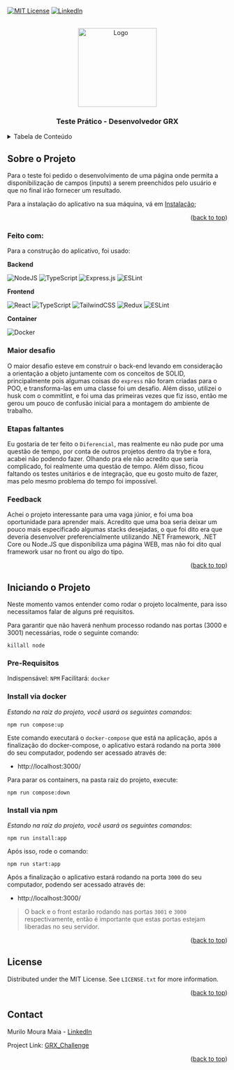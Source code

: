 <div id="top"></div>
<!--
*** Thanks for checking out the Best-README-Template. If you have a suggestion
*** that would make this better, please fork the repo and create a pull request
*** or simply open an issue with the tag "enhancement".
*** Don't forget to give the project a star!
*** Thanks again! Now go create something AMAZING! :D
-->



<!-- PROJECT SHIELDS -->
<!--
*** I'm using markdown "reference style" links for readability.
*** Reference links are enclosed in brackets [ ] instead of parentheses ( ).
*** See the bottom of this document for the declaration of the reference variables
*** for contributors-url, forks-url, etc. This is an optional, concise syntax you may use.
*** https://www.markdownguide.org/basic-syntax/#reference-style-links
-->
[![MIT License][license-shield]][license-url]
[![LinkedIn][linkedin-shield]][linkedin-url]



<!-- PROJECT LOGO -->
<br />
<div align="center">
  <a href="http://www.grxsolucoes.com.br/">
    <img src="http://www.grxsolucoes.com.br/wa_images/white_logo_transparent_background.png" alt="Logo" width="180" height="180">
  </a>

  <h3 align="center">Teste Prático - Desenvolvedor GRX</h3>
</div>


<!-- TABLE OF CONTENTS -->
<details>
  <summary>Tabela de Conteúdo</summary>
  <ol>
    <li>
      <a href="#sobre-o-projeto">Sobre o Projeto</a>
      <ul>
        <li><a href="#feito-com">Feito Com</a></li>
        <li><a href="#maior-desafio">Maior desafio</a></li>
        <li><a href="#etapas-faltantes">Etapas faltantes</a></li>
        <li><a href="#feedback">Etapas faltantes</a></li>
      </ul>
    </li>
    <li>
      <a href="#iniciando-o-projeto">Iniciando o Projeto</a>
      <ul>
        <li><a href="#pre-requisitos">Pre-Requisitos</a></li>
        <li><a href="#install-com-docker">Instalação via Docker</a></li>
        <li><a href="#install-com-npm">Instalação via NPM</a></li>
      </ul>
    </li>
    <li><a href="#license">License</a></li>
    <li><a href="#contact">Contact</a></li>
  </ol>
</details>



<!-- ABOUT THE PROJECT -->
## Sobre o Projeto

Para o teste foi pedido o desenvolvimento de uma página onde permita a disponibilização de campos (inputs) a serem preenchidos pelo usuário e que no final irão fornecer um resultado.

Para a instalação do aplicativo na sua máquina, vá em [Instalação](#iniciando-o-projeto);

<p align="right">(<a href="#top">back to top</a>)</p>



### Feito com:

Para a construção do aplicativo, foi usado:


**Backend**

![NodeJS](https://img.shields.io/badge/node.js-6DA55F?style=for-the-badge&logo=node.js&logoColor=white) ![TypeScript](https://img.shields.io/badge/typescript-%23007ACC.svg?style=for-the-badge&logo=typescript&logoColor=white) ![Express.js](https://img.shields.io/badge/express.js-%23404d59.svg?style=for-the-badge&logo=express&logoColor=%2361DAFB) ![ESLint](https://img.shields.io/badge/ESLint-4B3263?style=for-the-badge&logo=eslint&logoColor=white)

**Frontend**

![React](https://img.shields.io/badge/react-%2320232a.svg?style=for-the-badge&logo=react&logoColor=%2361DAFB) ![TypeScript](https://img.shields.io/badge/typescript-%23007ACC.svg?style=for-the-badge&logo=typescript&logoColor=white) ![TailwindCSS](https://img.shields.io/badge/tailwindcss-%2338B2AC.svg?style=for-the-badge&logo=tailwind-css&logoColor=white) ![Redux](https://img.shields.io/badge/redux-%23593d88.svg?style=for-the-badge&logo=redux&logoColor=white) ![ESLint](https://img.shields.io/badge/ESLint-4B3263?style=for-the-badge&logo=eslint&logoColor=white)


**Container**

![Docker](https://img.shields.io/badge/docker-%230db7ed.svg?style=for-the-badge&logo=docker&logoColor=white)

### Maior desafio

O maior desafio esteve em construir o back-end levando em consideração a orientação a objeto juntamente com os conceitos de SOLID, principalmente pois algumas coisas do `express` não foram criadas para o POO, e transforma-las em uma classe foi um desafio. Além disso, utilizei o husk com o commitlint, e foi uma das primeiras vezes que fiz isso, então me gerou um pouco de confusão inicial para a montagem do ambiente de trabalho.

### Etapas faltantes

Eu gostaria de ter feito o `Diferencial`, mas realmente eu não pude por uma questão de tempo, por conta de outros projetos dentro da trybe e fora, acabei não podendo fazer. Olhando pra ele não acredito que seria complicado, foi realmente uma questão de tempo. Além disso, ficou faltando os testes unitários e de integração, que eu gosto muito de fazer, mas pelo mesmo problema do tempo foi impossível.

### Feedback

Achei o projeto interessante para uma vaga júnior, e foi uma boa oportunidade para aprender mais. Acredito que uma boa seria deixar um pouco mais especificado algumas stacks desejadas, o que foi dito era que deveria desenvolver preferencialmente utilizando .NET Framework, .NET Core ou Node.JS que disponibiliza uma página WEB, mas não foi dito qual framework usar no front ou algo do tipo.


<p align="right">(<a href="#top">back to top</a>)</p>



<!-- GETTING STARTED -->
## Iniciando o Projeto

Neste momento vamos entender como rodar o projeto localmente, para isso necessitamos falar de alguns pré requisitos.

Para garantir que não haverá nenhum processo rodando nas portas (3000 e 3001) necessárias, rode o seguinte comando:

```
killall node
```

### Pre-Requisitos

Indispensável: `NPM`
Facilitará: `docker`

### Install via docker

_Estando na raiz do projeto, você usará os seguintes comandos_:

```shell
npm run compose:up
```

Este comando executará o `docker-compose` que está na aplicação, após a finalização do docker-compose, o aplicativo estará rodando na porta `3000` do seu computador, podendo ser acessado através de:
* http://localhost:3000/

Para parar os containers, na pasta raiz do projeto, execute:

```shell
npm run compose:down
```

### Install via npm

_Estando na raiz do projeto, você usará os seguintes comandos_:

```shell
npm run install:app
```

Após isso, rode o comando:

```shell
npm run start:app
```

Após a finalização o aplicativo estará rodando na porta `3000` do seu computador, podendo ser acessado através de:
* http://localhost:3000/

> O back e o front estarão rodando nas portas `3001` e `3000` respectivamente, então é importante que estas portas estejam liberadas no seu servidor.



<p align="right">(<a href="#top">back to top</a>)</p>

<!-- LICENSE -->
## License

Distributed under the MIT License. See `LICENSE.txt` for more information.

<p align="right">(<a href="#top">back to top</a>)</p>



<!-- CONTACT -->
## Contact

Murilo Moura Maia - [LinkedIn](https://www.linkedin.com/in/murilommaia)

Project Link: [GRX_Challenge](https://github.com/muriloommaia/grx-challenge)

<p align="right">(<a href="#top">back to top</a>)</p>



<!-- MARKDOWN LINKS & IMAGES -->
<!-- https://www.markdownguide.org/basic-syntax/#reference-style-links -->
[license-shield]: https://img.shields.io/github/license/othneildrew/Best-README-Template.svg?style=for-the-badge
[license-url]: https://github.com/muriloommaia/crud-guru/blob/main/LICENSE
[linkedin-shield]: https://img.shields.io/badge/-LinkedIn-black.svg?style=for-the-badge&logo=linkedin&colorB=555
[linkedin-url]: https://www.linkedin.com/in/murilommaia
[product-screenshot]: images/screenshot.png
